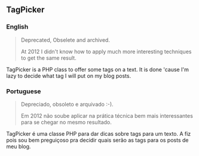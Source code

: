 TagPicker
------------

### English

> Deprecated, Obselete and archived.
> 
> At 2012 I didn't know how to apply much more interesting techniques to get the same result.
> 

TagPicker is a PHP class to offer some tags on a text. It is done 'cause I'm lazy to decide what tag I will put on my blog posts.

### Portuguese

> Depreciado, obsoleto e arquivado :-).
> 
> Em 2012 não soube aplicar na prática técnica bem mais interessantes para se chegar no mesmo resultado.
> 

TagPicker é uma classe PHP para dar dicas sobre tags para um texto. A fiz pois sou bem preguiçoso pra decidir quais serão as tags para os posts de meu blog.

